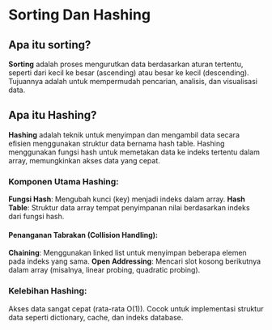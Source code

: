 # Sorting Dan Hashing

## Apa itu sorting?
**Sorting** adalah proses mengurutkan data berdasarkan aturan tertentu, seperti dari kecil ke besar (ascending) atau besar ke kecil (descending). Tujuannya adalah untuk mempermudah pencarian, analisis, dan visualisasi data.

## Apa itu Hashing?
**Hashing** adalah teknik untuk menyimpan dan mengambil data secara efisien menggunakan struktur data bernama hash table. Hashing menggunakan fungsi hash untuk memetakan data ke indeks tertentu dalam array, memungkinkan akses data yang cepat.

### Komponen Utama Hashing:
**Fungsi Hash**: Mengubah kunci (key) menjadi indeks dalam array.
**Hash Table**: Struktur data array tempat penyimpanan nilai berdasarkan indeks dari fungsi hash.

#### Penanganan Tabrakan (Collision Handling):
**Chaining**: Menggunakan linked list untuk menyimpan beberapa elemen pada indeks yang sama.
**Open Addressing**: Mencari slot kosong berikutnya dalam array (misalnya, linear probing, quadratic probing).

### Kelebihan Hashing:
Akses data sangat cepat (rata-rata O(1)).
Cocok untuk implementasi struktur data seperti dictionary, cache, dan indeks database.